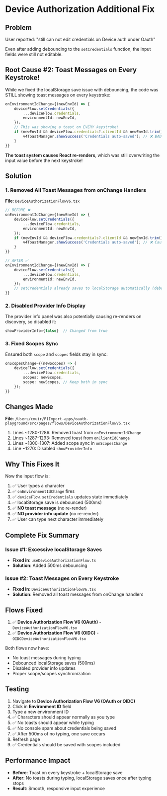 # Device Authorization Additional Fix

## Problem
User reported: "still can not edit credentials on Device auth under Oauth"

Even after adding debouncing to the `setCredentials` function, the input fields were still not editable.

## Root Cause #2: Toast Messages on Every Keystroke!

While we fixed the localStorage save issue with debouncing, the code was STILL showing toast messages on every keystroke:

```typescript
onEnvironmentIdChange={(newEnvId) => {
    deviceFlow.setCredentials({
        ...deviceFlow.credentials,
        environmentId: newEnvId,
    });
    // This was showing a toast on EVERY keystroke!
    if (newEnvId && deviceFlow.credentials?.clientId && newEnvId.trim() && deviceFlow.credentials.clientId.trim()) {
        v4ToastManager.showSuccess('Credentials auto-saved'); // ❌ BAD
    }
}}
```

**The toast system causes React re-renders**, which was still overwriting the input value before the next keystroke!

## Solution

### 1. Removed All Toast Messages from onChange Handlers

**File**: `DeviceAuthorizationFlowV6.tsx`

```typescript
// BEFORE ❌
onEnvironmentIdChange={(newEnvId) => {
    deviceFlow.setCredentials({
        ...deviceFlow.credentials,
        environmentId: newEnvId,
    });
    if (newEnvId && deviceFlow.credentials?.clientId && newEnvId.trim() && deviceFlow.credentials.clientId.trim()) {
        v4ToastManager.showSuccess('Credentials auto-saved'); // ❌ Causes re-render!
    }
}}

// AFTER ✅
onEnvironmentIdChange={(newEnvId) => {
    deviceFlow.setCredentials({
        ...deviceFlow.credentials,
        environmentId: newEnvId,
    });
    // setCredentials already saves to localStorage automatically (debounced)
}}
```

### 2. Disabled Provider Info Display

The provider info panel was also potentially causing re-renders on discovery, so disabled it:

```typescript
showProviderInfo={false}  // Changed from true
```

### 3. Fixed Scopes Sync

Ensured both `scope` and `scopes` fields stay in sync:

```typescript
onScopesChange={(newScopes) => {
    deviceFlow.setCredentials({
        ...deviceFlow.credentials,
        scopes: newScopes,
        scope: newScopes, // Keep both in sync
    });
}}
```

## Changes Made

**File**: `/Users/cmuir/P1Import-apps/oauth-playground/src/pages/flows/DeviceAuthorizationFlowV6.tsx`

1. Lines ~1280-1286: Removed toast from `onEnvironmentIdChange`
2. Lines ~1287-1293: Removed toast from `onClientIdChange`
3. Lines ~1300-1307: Added scope sync in `onScopesChange`
4. Line ~1270: Disabled `showProviderInfo`

## Why This Fixes It

Now the input flow is:
1. ✅ User types a character
2. ✅ `onEnvironmentIdChange` fires
3. ✅ `deviceFlow.setCredentials` updates state immediately
4. ✅ localStorage save is debounced (500ms)
5. ✅ **NO toast message** (no re-render)
6. ✅ **NO provider info update** (no re-render)
7. ✅ User can type next character immediately

## Complete Fix Summary

### Issue #1: Excessive localStorage Saves
- **Fixed in**: `useDeviceAuthorizationFlow.ts`
- **Solution**: Added 500ms debouncing

### Issue #2: Toast Messages on Every Keystroke  
- **Fixed in**: `DeviceAuthorizationFlowV6.tsx`
- **Solution**: Removed all toast messages from onChange handlers

## Flows Fixed

1. ✅ **Device Authorization Flow V6 (OAuth)** - `DeviceAuthorizationFlowV6.tsx`
2. ✅ **Device Authorization Flow V6 (OIDC)** - `OIDCDeviceAuthorizationFlowV6.tsx`

Both flows now have:
- No toast messages during typing
- Debounced localStorage saves (500ms)
- Disabled provider info updates
- Proper scope/scopes synchronization

## Testing

1. Navigate to **Device Authorization Flow V6 (OAuth or OIDC)**
2. Click in **Environment ID** field
3. Type a new environment ID
4. ✅ Characters should appear normally as you type
5. ✅ No toasts should appear while typing
6. ✅ No console spam about credentials being saved
7. ✅ After 500ms of no typing, one save occurs
8. Refresh page
9. ✅ Credentials should be saved with scopes included

## Performance Impact

- **Before**: Toast on every keystroke + localStorage save
- **After**: No toasts during typing, localStorage saves once after typing stops
- **Result**: Smooth, responsive input experience

